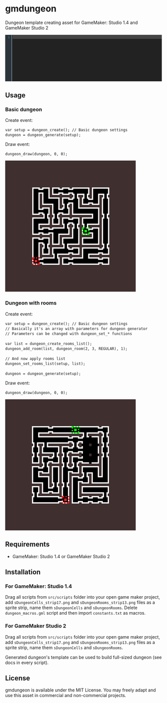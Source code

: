 # gmdungeon
Dungeon template creating asset for GameMaker: Studio 1.4 and GameMaker Studio 2 

![Dungeon example animated](https://github.com/DanielPancake/gmdungeon/raw/master/assets/example3.gif)

## Usage
### Basic dungeon
Create event:
```gml
var setup = dungeon_create(); // Basic dungeon settings
dungeon = dungeon_generate(setup);
```

Draw event:
```gml
dungeon_draw(dungeon, 0, 0);
```

![Dungeon example](https://github.com/DanielPancake/gmdungeon/raw/master/assets/example.png)

### Dungeon with rooms
Create event:
```gml
var setup = dungeon_create(); // Basic dungeon settings
// Basically it's an array with parameters for dungeon generator
// Parameters can be changed with dungeon_set_* functions

var list = dungeon_create_rooms_list();
dungeon_add_room(list, dungeon_room(2, 3, REGULAR), 1);

// And now apply rooms list
dungeon_set_rooms_list(setup, list);

dungeon = dungeon_generate(setup);
```

Draw event:
```gml
dungeon_draw(dungeon, 0, 0);
```

![Dungeon advanced example](https://github.com/DanielPancake/gmdungeon/raw/master/assets/example2.png)

## Requirements
- GameMaker: Studio 1.4 or GameMaker Studio 2

## Installation
### For GameMaker: Studio 1.4
Drag all scripts from `src/scripts` folder into your open game maker project, add `sDungeonCells_strip17.png` and `sDungeonRooms_strip13.png` files as a sprite strip, name them `sDungeonCells` and `sDungeonRooms`.
Delete `dungeon_macros.gml` script and then import `constants.txt` as macros.

### For GameMaker Studio 2
Drag all scripts from `src/scripts` folder into your open game maker project, add `sDungeonCells_strip17.png` and `sDungeonRooms_strip13.png` files as a sprite strip, name them `sDungeonCells` and `sDungeonRooms`.

Generated dungeon's template can be used to build full-sized dungeon (see docs in every script).

## License
gmdungeon is available under the MIT License. You may freely adapt and use this asset in commercial and non-commercial projects.
